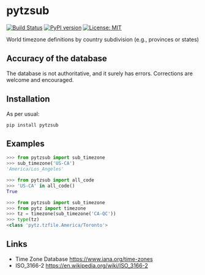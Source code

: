 # pytzsub

[![Build Status](https://travis-ci.com/maxim-s-barabash/pytzsub.svg?branch=master)](https://travis-ci.com/maxim-s-barabash/pytzsub)
[![PyPI version](https://badge.fury.io/py/pytzsub.svg)](https://badge.fury.io/py/pytzsub)
[![License: MIT](https://img.shields.io/badge/License-MIT-green.svg)](https://opensource.org/licenses/MIT)

World timezone definitions by country subdivision (e.g., provinces or states)

## Accuracy of the database

The database is not authoritative, and it surely has errors. 
Corrections are welcome and encouraged. 


## Installation

As per usual:

```shell
pip install pytzsub
```

## Examples

```python
>>> from pytzsub import sub_timezone
>>> sub_timezone('US-CA')
'America/Los_Angeles'
```

```python
>>> from pytzsub import all_code
>>> 'US-CA' in all_code()
True
```


```python
>>> from pytzsub import sub_timezone
>>> from pytz import timezone
>>> tz = timezone(sub_timezone('CA-QC'))
>>> type(tz)
<class 'pytz.tzfile.America/Toronto'>
```

## Links

- Time Zone Database https://www.iana.org/time-zones
- ISO_3166-2 https://en.wikipedia.org/wiki/ISO_3166-2
